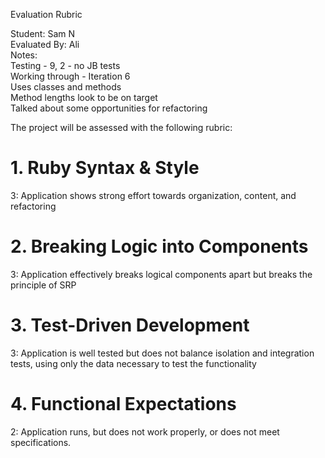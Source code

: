 Evaluation Rubric

Student: Sam N  
Evaluated By: Ali  
Notes:  
Testing - 9, 2 - no JB tests  
Working through - Iteration 6   
Uses classes and methods  
Method lengths look to be on target  
Talked about some opportunities for refactoring  

The project will be assessed with the following rubric:

# 1. Ruby Syntax & Style

3: Application shows strong effort towards organization, content, and refactoring

# 2. Breaking Logic into Components

3: Application effectively breaks logical components apart but breaks the principle of SRP

# 3. Test-Driven Development

3: Application is well tested but does not balance isolation and integration tests, using only the data necessary to test the functionality

# 4. Functional Expectations

2: Application runs, but does not work properly, or does not meet specifications.
